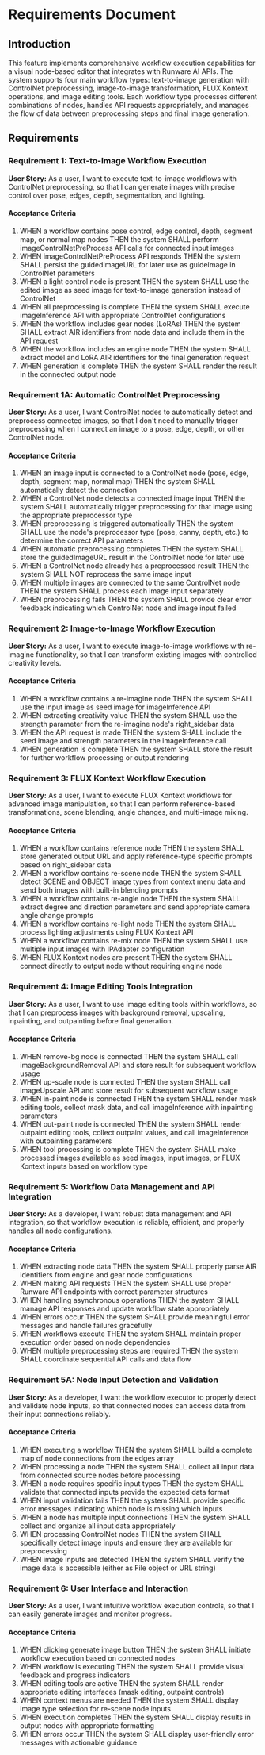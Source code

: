 # Requirements Document

## Introduction

This feature implements comprehensive workflow execution capabilities for a visual node-based editor that integrates with Runware AI APIs. The system supports four main workflow types: text-to-image generation with ControlNet preprocessing, image-to-image transformation, FLUX Kontext operations, and image editing tools. Each workflow type processes different combinations of nodes, handles API requests appropriately, and manages the flow of data between preprocessing steps and final image generation.

## Requirements

### Requirement 1: Text-to-Image Workflow Execution

**User Story:** As a user, I want to execute text-to-image workflows with ControlNet preprocessing, so that I can generate images with precise control over pose, edges, depth, segmentation, and lighting.

#### Acceptance Criteria

1. WHEN a workflow contains pose control, edge control, depth, segment map, or normal map nodes THEN the system SHALL perform imageControlNetPreProcess API calls for connected input images
2. WHEN imageControlNetPreProcess API responds THEN the system SHALL persist the guidedImageURL for later use as guideImage in ControlNet parameters
3. WHEN a light control node is present THEN the system SHALL use the edited image as seed image for text-to-image generation instead of ControlNet
4. WHEN all preprocessing is complete THEN the system SHALL execute imageInference API with appropriate ControlNet configurations
5. WHEN the workflow includes gear nodes (LoRAs) THEN the system SHALL extract AIR identifiers from node data and include them in the API request
6. WHEN the workflow includes an engine node THEN the system SHALL extract model and LoRA AIR identifiers for the final generation request
7. WHEN generation is complete THEN the system SHALL render the result in the connected output node

### Requirement 1A: Automatic ControlNet Preprocessing

**User Story:** As a user, I want ControlNet nodes to automatically detect and preprocess connected images, so that I don't need to manually trigger preprocessing when I connect an image to a pose, edge, depth, or other ControlNet node.

#### Acceptance Criteria

1. WHEN an image input is connected to a ControlNet node (pose, edge, depth, segment map, normal map) THEN the system SHALL automatically detect the connection
2. WHEN a ControlNet node detects a connected image input THEN the system SHALL automatically trigger preprocessing for that image using the appropriate preprocessor type
3. WHEN preprocessing is triggered automatically THEN the system SHALL use the node's preprocessor type (pose, canny, depth, etc.) to determine the correct API parameters
4. WHEN automatic preprocessing completes THEN the system SHALL store the guidedImageURL result in the ControlNet node for later use
5. WHEN a ControlNet node already has a preprocessed result THEN the system SHALL NOT reprocess the same image input
6. WHEN multiple images are connected to the same ControlNet node THEN the system SHALL process each image input separately
7. WHEN preprocessing fails THEN the system SHALL provide clear error feedback indicating which ControlNet node and image input failed

### Requirement 2: Image-to-Image Workflow Execution

**User Story:** As a user, I want to execute image-to-image workflows with re-imagine functionality, so that I can transform existing images with controlled creativity levels.

#### Acceptance Criteria

1. WHEN a workflow contains a re-imagine node THEN the system SHALL use the input image as seed image for imageInference API
2. WHEN extracting creativity value THEN the system SHALL use the strength parameter from the re-imagine node's right_sidebar data
3. WHEN the API request is made THEN the system SHALL include the seed image and strength parameters in the imageInference call
4. WHEN generation is complete THEN the system SHALL store the result for further workflow processing or output rendering

### Requirement 3: FLUX Kontext Workflow Execution

**User Story:** As a user, I want to execute FLUX Kontext workflows for advanced image manipulation, so that I can perform reference-based transformations, scene blending, angle changes, and multi-image mixing.

#### Acceptance Criteria

1. WHEN a workflow contains reference node THEN the system SHALL store generated output URL and apply reference-type specific prompts based on right_sidebar data
2. WHEN a workflow contains re-scene node THEN the system SHALL detect SCENE and OBJECT image types from context menu data and send both images with built-in blending prompts
3. WHEN a workflow contains re-angle node THEN the system SHALL extract degree and direction parameters and send appropriate camera angle change prompts
4. WHEN a workflow contains re-light node THEN the system SHALL process lighting adjustments using FLUX Kontext API
5. WHEN a workflow contains re-mix node THEN the system SHALL use multiple input images with IPAdapter configuration
6. WHEN FLUX Kontext nodes are present THEN the system SHALL connect directly to output node without requiring engine node

### Requirement 4: Image Editing Tools Integration

**User Story:** As a user, I want to use image editing tools within workflows, so that I can preprocess images with background removal, upscaling, inpainting, and outpainting before final generation.

#### Acceptance Criteria

1. WHEN remove-bg node is connected THEN the system SHALL call imageBackgroundRemoval API and store result for subsequent workflow usage
2. WHEN up-scale node is connected THEN the system SHALL call imageUpscale API and store result for subsequent workflow usage
3. WHEN in-paint node is connected THEN the system SHALL render mask editing tools, collect mask data, and call imageInference with inpainting parameters
4. WHEN out-paint node is connected THEN the system SHALL render outpaint editing tools, collect outpaint values, and call imageInference with outpainting parameters
5. WHEN tool processing is complete THEN the system SHALL make processed images available as seed images, input images, or FLUX Kontext inputs based on workflow type

### Requirement 5: Workflow Data Management and API Integration

**User Story:** As a developer, I want robust data management and API integration, so that workflow execution is reliable, efficient, and properly handles all node configurations.

#### Acceptance Criteria

1. WHEN extracting node data THEN the system SHALL properly parse AIR identifiers from engine and gear node configurations
2. WHEN making API requests THEN the system SHALL use proper Runware API endpoints with correct parameter structures
3. WHEN handling asynchronous operations THEN the system SHALL manage API responses and update workflow state appropriately
4. WHEN errors occur THEN the system SHALL provide meaningful error messages and handle failures gracefully
5. WHEN workflows execute THEN the system SHALL maintain proper execution order based on node dependencies
6. WHEN multiple preprocessing steps are required THEN the system SHALL coordinate sequential API calls and data flow

### Requirement 5A: Node Input Detection and Validation

**User Story:** As a developer, I want the workflow executor to properly detect and validate node inputs, so that connected nodes can access data from their input connections reliably.

#### Acceptance Criteria

1. WHEN executing a workflow THEN the system SHALL build a complete map of node connections from the edges array
2. WHEN processing a node THEN the system SHALL collect all input data from connected source nodes before processing
3. WHEN a node requires specific input types THEN the system SHALL validate that connected inputs provide the expected data format
4. WHEN input validation fails THEN the system SHALL provide specific error messages indicating which node is missing which inputs
5. WHEN a node has multiple input connections THEN the system SHALL collect and organize all input data appropriately
6. WHEN processing ControlNet nodes THEN the system SHALL specifically detect image inputs and ensure they are available for preprocessing
7. WHEN image inputs are detected THEN the system SHALL verify the image data is accessible (either as File object or URL string)

### Requirement 6: User Interface and Interaction

**User Story:** As a user, I want intuitive workflow execution controls, so that I can easily generate images and monitor progress.

#### Acceptance Criteria

1. WHEN clicking generate image button THEN the system SHALL initiate workflow execution based on connected nodes
2. WHEN workflow is executing THEN the system SHALL provide visual feedback and progress indicators
3. WHEN editing tools are active THEN the system SHALL render appropriate editing interfaces (mask editing, outpaint controls)
4. WHEN context menus are needed THEN the system SHALL display image type selection for re-scene node inputs
5. WHEN execution completes THEN the system SHALL display results in output nodes with appropriate formatting
6. WHEN errors occur THEN the system SHALL display user-friendly error messages with actionable guidance